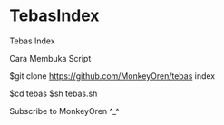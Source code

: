 # TebasIndex
Tebas Index 

Cara Membuka Script

$git clone https://github.com/MonkeyOren/tebas index

$cd tebas
$sh tebas.sh


Subscribe to MonkeyOren
^_^
